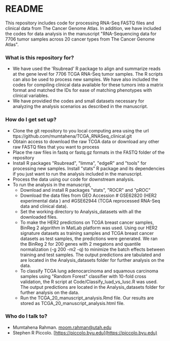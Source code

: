 # README #

This repository includes code for processing RNA-Seq FASTQ files and clinical data from The Cancer Genome Atlas. In addition, we have included the codes for data analysis in the manuscript "RNA-Sequencing data for 7706 tumor samples across 20 cancer types from The Cancer Genome Atlas".  

### What is this repository for? ###

* We have used the 'Rsubread' R package to align and summarize reads at the gene level for 7706 TCGA RNA-Seq tumor samples. The R scripts can also be used to process new samples. We have also included the codes for compiling clinical data available for these tumors into a matrix format and matched the IDs for ease of matching phenotypes with clinical variables. 
* We have providied the codes and small datasets necessary for analyzing the analysis scenarios as described in the manuscript.

### How do I get set up? ###

* Clone the git repository to you local computing area using the url ttps://github.com/mumtahena/TCGA_RNASeq_clinical.git
* Obtain access to download the raw TCGA data or download any other raw FASTQ files that you want to process
* Place the raw files in fastq or fastq.gz formats in the FASTQ folder of the repository
* Install R packages "Rsubread", "limma", "edgeR" and "tools" for processing new samples. Install "stats" R package and its dependencies if you just want to run the analysis included in the manuscript.
* Process the data using our code for downstream analysis.
* To run the analysis in the manuscript, 
	* Download and install R packages "stats", "ROCR" and "pROC"
	* Download the data files from GEO Accession # GSE62820 (HER2 experimental data ) and #GSE62944 (TCGA reprocessed RNA-Seq data and clinical data).
	* Set the working directory to Analysis_datasets with all the downloaded files.
	*  To make the HER2 predictions on TCGA breast cancer samples, BinReg 2 algorithm in MatLab platform was used. Using our HER2 signature datasets as training samples and TCGA breast cancer datasets as test samples, the predictions were generated. We ran the BinReg 2 for 200 genes with 2 megatons and quantile normalization (-g 200 -m2 -q) to minimize the batch effects between training and test samples. The output predictions are tabulated and are located in the Analysis_datasets folder for further analysis on the data.
	* To classify TCGA  lung adenocarcinoma and squamous carcinoma samples using "Random Forest" classifier with 10-fold cross validation, the R script at Code/Classify_luad_vs_lusc.R was used. The output predictions are located in the Analysis_datasets folder for further analysis on the data.
	* Run the TCGA_20_manuscript_analysis.Rmd file. Our results are stored as TCGA_20_manuscript_analysis.html file.


### Who do I talk to? ###

* Mumtahena Rahman. [moom.rahman@utah.edu](mailto:moom.rahman@utah.edu)
* Stephen R Piccolo. [https://piccolo.byu.edu](https://piccolo.byu.edu)
